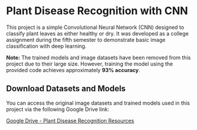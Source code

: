 # Plant Disease Recognition with CNN

This project is a simple Convolutional Neural Network (CNN) designed to classify plant leaves as either healthy or dry. It was developed as a college assignment during the fifth semester to demonstrate basic image classification with deep learning.

**Note:** The trained models and image datasets have been removed from this project due to their large size. However, training the model using the provided code achieves approximately **93% accuracy**.

## Download Datasets and Models

You can access the original image datasets and trained models used in this project via the following Google Drive link:

[Google Drive - Plant Disease Recognition Resources](https://drive.google.com/drive/folders/10F-W6hQ8SEhefnrja7x0VvokCt-Wd09h?usp=sharing)
